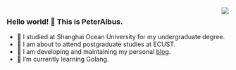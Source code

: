 <a href="https://github.com/anuraghazra/github-readme-stats">
  <img align="right" src="https://github-readme-stats.vercel.app/api?username=PeterAlbus&show_icons=true&icon_color=ffffff&bg_color=30,e96443,904e95&title_color=fff&text_color=fff&include_all_commits=true" />
</a>

### Hello world! 👋 This is PeterAlbus.

- :orange_book: I studied at Shanghai Ocean University for my undergraduate degree.
- :school: I am about to attend postgraduate studies at ECUST.
- :signal_strength: I am developing and maintaining my personal [blog](https://peteralbus.com).
- 🌱 I’m currently learning Golang.


